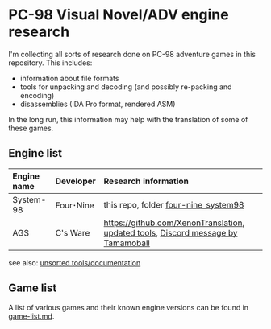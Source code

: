 # PC-98 Visual Novel/ADV engine research

I'm collecting all sorts of research done on PC-98 adventure games in this repository.
This includes:

- information about file formats
- tools for unpacking and decoding (and possibly re-packing and encoding)
- disassemblies (IDA Pro format, rendered ASM)

In the long run, this information may help with the translation of some of these games.

## Engine list

| Engine name | Developer | Research information |
|:------------|:----------|:-------|
| System-98   | Four･Nine | this repo, folder [four-nine\_system98](four-nine_system98) |
| AGS         | C's Ware  | <https://github.com/XenonTranslation>, [updated tools](https://cdn.discordapp.com/attachments/231949854463623168/1008244535383556136/cswaretools2.zip), [Discord message by Tamamoball](https://discord.com/channels/231947749862539264/231949854463623168/1008244535672975361) |

see also: [unsorted tools/documentation](z_misc/README.md)

## Game list

A list of various games and their known engine versions can be found in [game-list.md](game-list.md).

